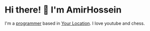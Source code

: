 # Hi there! 👋 I'm AmirHossein

I'm a [programmer](https://en.wikipedia.org/wiki/Programmer) based in [Your Location](https://en.wikipedia.org/wiki/Iran). I love youtube and chess.
